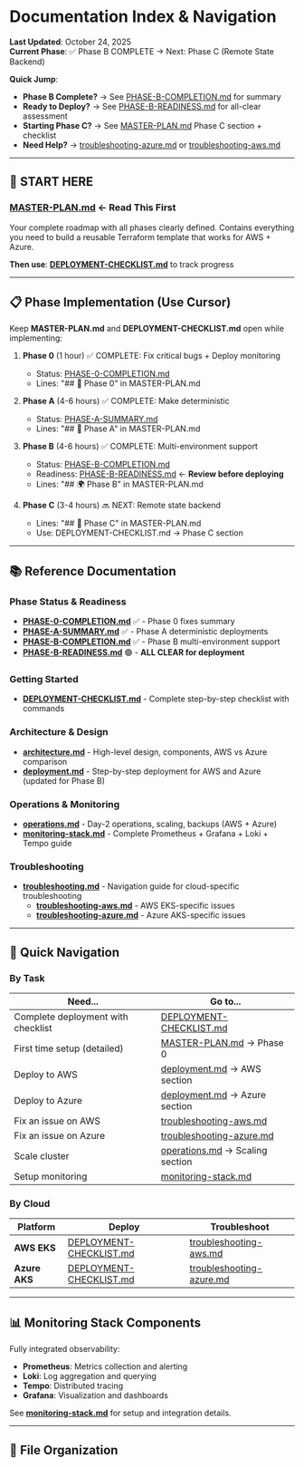 # Documentation Index & Navigation

**Last Updated**: October 24, 2025  
**Current Phase**: ✅ Phase B COMPLETE → Next: Phase C (Remote State Backend)

**Quick Jump**: 
- **Phase B Complete?** → See [PHASE-B-COMPLETION.md](PHASE-B-COMPLETION.md) for summary
- **Ready to Deploy?** → See [PHASE-B-READINESS.md](PHASE-B-READINESS.md) for all-clear assessment
- **Starting Phase C?** → See [MASTER-PLAN.md](MASTER-PLAN.md) Phase C section + checklist
- **Need Help?** → [troubleshooting-azure.md](troubleshooting-azure.md) or [troubleshooting-aws.md](troubleshooting-aws.md)

---

## 🎯 START HERE

### **[MASTER-PLAN.md](MASTER-PLAN.md)** ← Read This First

Your complete roadmap with all phases clearly defined. Contains everything you need to build a reusable Terraform template that works for AWS + Azure.

**Then use**: **[DEPLOYMENT-CHECKLIST.md](DEPLOYMENT-CHECKLIST.md)** to track progress

---

## 📋 Phase Implementation (Use Cursor)

Keep **MASTER-PLAN.md** and **DEPLOYMENT-CHECKLIST.md** open while implementing:

1. **Phase 0** (1 hour) ✅ COMPLETE: Fix critical bugs + Deploy monitoring
   - Status: [PHASE-0-COMPLETION.md](PHASE-0-COMPLETION.md)
   - Lines: "## 🚀 Phase 0" in MASTER-PLAN.md

2. **Phase A** (4-6 hours) ✅ COMPLETE: Make deterministic
   - Status: [PHASE-A-SUMMARY.md](PHASE-A-SUMMARY.md)
   - Lines: "## 🎯 Phase A" in MASTER-PLAN.md

3. **Phase B** (4-6 hours) ✅ COMPLETE: Multi-environment support
   - Status: [PHASE-B-COMPLETION.md](PHASE-B-COMPLETION.md)
   - Readiness: [PHASE-B-READINESS.md](PHASE-B-READINESS.md) ← **Review before deploying**
   - Lines: "## 🌍 Phase B" in MASTER-PLAN.md

4. **Phase C** (3-4 hours) 🔜 NEXT: Remote state backend
   - Lines: "## 🔐 Phase C" in MASTER-PLAN.md
   - Use: DEPLOYMENT-CHECKLIST.md → Phase C section

---

## 📚 Reference Documentation

### Phase Status & Readiness
- **[PHASE-0-COMPLETION.md](PHASE-0-COMPLETION.md)** ✅ - Phase 0 fixes summary
- **[PHASE-A-SUMMARY.md](PHASE-A-SUMMARY.md)** ✅ - Phase A deterministic deployments
- **[PHASE-B-COMPLETION.md](PHASE-B-COMPLETION.md)** ✅ - Phase B multi-environment support
- **[PHASE-B-READINESS.md](PHASE-B-READINESS.md)** 🟢 - **ALL CLEAR for deployment**

### Getting Started
- **[DEPLOYMENT-CHECKLIST.md](DEPLOYMENT-CHECKLIST.md)** - Complete step-by-step checklist with commands

### Architecture & Design
- **[architecture.md](architecture.md)** - High-level design, components, AWS vs Azure comparison
- **[deployment.md](deployment.md)** - Step-by-step deployment for AWS and Azure (updated for Phase B)

### Operations & Monitoring
- **[operations.md](operations.md)** - Day-2 operations, scaling, backups (AWS + Azure)
- **[monitoring-stack.md](monitoring-stack.md)** - Complete Prometheus + Grafana + Loki + Tempo guide

### Troubleshooting
- **[troubleshooting.md](troubleshooting.md)** - Navigation guide for cloud-specific troubleshooting
  - **[troubleshooting-aws.md](troubleshooting-aws.md)** - AWS EKS-specific issues
  - **[troubleshooting-azure.md](troubleshooting-azure.md)** - Azure AKS-specific issues

---

## 🚀 Quick Navigation

### By Task
| Need... | Go to... |
|---------|----------|
| Complete deployment with checklist | [DEPLOYMENT-CHECKLIST.md](DEPLOYMENT-CHECKLIST.md) |
| First time setup (detailed) | [MASTER-PLAN.md](MASTER-PLAN.md) → Phase 0 |
| Deploy to AWS | [deployment.md](deployment.md) → AWS section |
| Deploy to Azure | [deployment.md](deployment.md) → Azure section |
| Fix an issue on AWS | [troubleshooting-aws.md](troubleshooting-aws.md) |
| Fix an issue on Azure | [troubleshooting-azure.md](troubleshooting-azure.md) |
| Scale cluster | [operations.md](operations.md) → Scaling section |
| Setup monitoring | [monitoring-stack.md](monitoring-stack.md) |

### By Cloud
| Platform | Deploy | Troubleshoot |
|----------|--------|--------------|
| **AWS EKS** | [DEPLOYMENT-CHECKLIST.md](DEPLOYMENT-CHECKLIST.md#aws-deployment) | [troubleshooting-aws.md](troubleshooting-aws.md) |
| **Azure AKS** | [DEPLOYMENT-CHECKLIST.md](DEPLOYMENT-CHECKLIST.md#azure-deployment) | [troubleshooting-azure.md](troubleshooting-azure.md) |

---

## 📊 Monitoring Stack Components

Fully integrated observability:
- **Prometheus**: Metrics collection and alerting
- **Loki**: Log aggregation and querying
- **Tempo**: Distributed tracing
- **Grafana**: Visualization and dashboards

See **[monitoring-stack.md](monitoring-stack.md)** for setup and integration details.

---

## 📁 File Organization

```